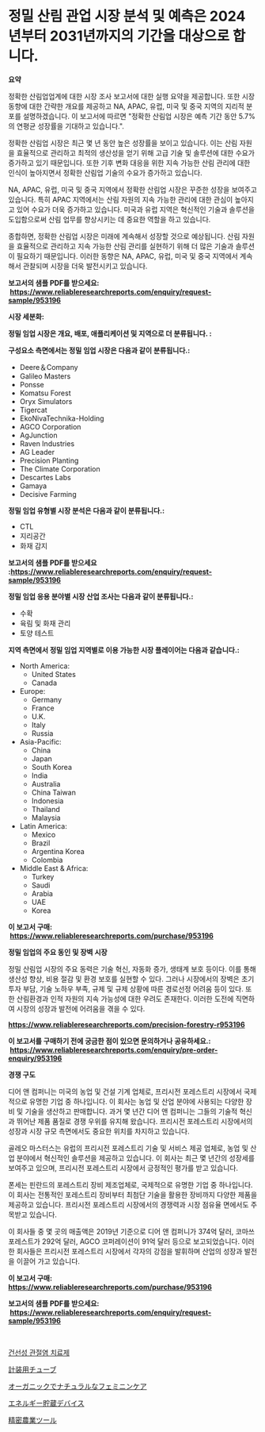 <p><h1>정밀 산림 관업 시장 분석 및 예측은 2024년부터 2031년까지의 기간을 대상으로 합니다.</h1></p><p><strong>요약</strong></p>
<p><p>정확한 산림업업계에 대한 시장 조사 보고서에 대한 실행 요약을 제공합니다. 또한 시장 동향에 대한 간략한 개요를 제공하고 NA, APAC, 유럽, 미국 및 중국 지역의 지리적 분포를 설명하겠습니다. 이 보고서에 따르면 "정확한 산림업 시장은 예측 기간 동안 5.7%의 연평균 성장률을 기대하고 있습니다.".</p><p>정확한 산림업 시장은 최근 몇 년 동안 높은 성장률을 보이고 있습니다. 이는 산림 자원을 효율적으로 관리하고 최적의 생산성을 얻기 위해 고급 기술 및 솔루션에 대한 수요가 증가하고 있기 때문입니다. 또한 기후 변화 대응을 위한 지속 가능한 산림 관리에 대한 인식이 높아지면서 정확한 산림업 기술의 수요가 증가하고 있습니다.</p><p>NA, APAC, 유럽, 미국 및 중국 지역에서 정확한 산림업 시장은 꾸준한 성장을 보여주고 있습니다. 특히 APAC 지역에서는 산림 자원의 지속 가능한 관리에 대한 관심이 높아지고 있어 수요가 더욱 증가하고 있습니다. 미국과 유럽 지역은 혁신적인 기술과 솔루션을 도입함으로써 산림 업무를 향상시키는 데 중요한 역할을 하고 있습니다. </p><p>종합하면, 정확한 산림업 시장은 미래에 계속해서 성장할 것으로 예상됩니다. 산림 자원을 효율적으로 관리하고 지속 가능한 산림 관리를 실현하기 위해 더 많은 기술과 솔루션이 필요하기 때문입니다. 이러한 동향은 NA, APAC, 유럽, 미국 및 중국 지역에서 계속해서 관찰되며 시장을 더욱 발전시키고 있습니다.</p></p>
<p><strong>보고서의 샘플 PDF를 받으세요: &nbsp;<a href="https://www.reliableresearchreports.com/enquiry/request-sample/953196">https://www.reliableresearchreports.com/enquiry/request-sample/953196</a></strong></p>
<p><strong>시장 세분화:</strong></p>
<p><strong> 정밀 임업 시장은 개요, 배포, 애플리케이션 및 지역으로 더 분류됩니다. :</strong></p>
<p><strong>구성요소 측면에서는 정밀 임업 시장은 다음과 같이 분류됩니다.:</strong></p>
<p><ul><li>Deere＆Company</li><li>Galileo Masters</li><li>Ponsse</li><li>Komatsu Forest</li><li>Oryx Simulators</li><li>Tigercat</li><li>EkoNivaTechnika-Holding</li><li>AGCO Corporation</li><li>AgJunction</li><li>Raven Industries</li><li>AG Leader</li><li>Precision Planting</li><li>The Climate Corporation</li><li>Descartes Labs</li><li>Gamaya</li><li>Decisive Farming</li></ul></p>
<p><strong> 정밀 임업 유형별 시장 분석은 다음과 같이 분류됩니다.:</strong></p>
<p><ul><li>CTL</li><li>지리공간</li><li>화재 감지</li></ul></p>
<p><strong>보고서의 샘플 PDF를 받으세요 :<a href="https://www.reliableresearchreports.com/enquiry/request-sample/953196">https://www.reliableresearchreports.com/enquiry/request-sample/953196</a></strong></p>
<p><strong> 정밀 임업 응용 분야별 시장 산업 조사는 다음과 같이 분류됩니다.:</strong></p>
<p><ul><li>수확</li><li>육림 및 화재 관리</li><li>토양 테스트</li></ul></p>
<p><strong>지역 측면에서 정밀 임업 지역별로 이용 가능한 시장 플레이어는 다음과 같습니다.:</strong></p>
<p><ul>
    <li>
        North America:
        <ul>
            <li>United States</li>
            <li>Canada</li>
        </ul>
    </li>
    <li>
        Europe:
        <ul>
            <li>Germany</li>
            <li>France</li>
            <li>U.K.</li>
            <li>Italy</li>
            <li>Russia</li>
        </ul>
    </li>
    <li>
        Asia-Pacific:
        <ul>
            <li>China</li>
            <li>Japan</li>
            <li>South Korea</li>
            <li>India</li>
            <li>Australia</li>
            <li>China Taiwan</li>
            <li>Indonesia</li>
            <li>Thailand</li>
            <li>Malaysia</li>
        </ul>
    </li>
    <li>
        Latin America:
        <ul>
            <li>Mexico</li>
            <li>Brazil</li>
            <li>Argentina Korea</li>
            <li>Colombia</li>
        </ul>
    </li>
    <li>
        Middle East & Africa:
        <ul>
            <li>Turkey</li>
            <li>Saudi</li>
            <li>Arabia</li>
            <li>UAE</li>
            <li>Korea</li>
        </ul>
    </li>
    </ul></p>
<p><strong>이 보고서 구매: &nbsp;<a href="https://www.reliableresearchreports.com/purchase/953196">https://www.reliableresearchreports.com/purchase/953196</a></strong></p>
<p><strong>정밀 임업의 주요 동인 및 장벽 시장</strong></p>
<p><p>정밀 산림업 시장의 주요 동력은 기술 혁신, 자동화 증가, 생태계 보호 등이다. 이를 통해 생산성 향상, 비용 절감 및 환경 보호를 실현할 수 있다. 그러나 시장에서의 장벽은 초기 투자 부담, 기술 노하우 부족, 규제 및 규제 상황에 따른 경로선정 어려움 등이 있다. 또한 산림환경과 인적 자원의 지속 가능성에 대한 우려도 존재한다. 이러한 도전에 직면하여 시장의 성장과 발전에 어려움을 겪을 수 있다.</p></p>
<p><strong><a href="https://www.reliableresearchreports.com/precision-forestry-r953196">https://www.reliableresearchreports.com/precision-forestry-r953196</a></strong></p>
<p><strong>이 보고서를 구매하기 전에 궁금한 점이 있으면 문의하거나 공유하세요.: &nbsp;<a href="https://www.reliableresearchreports.com/enquiry/pre-order-enquiry/953196">https://www.reliableresearchreports.com/enquiry/pre-order-enquiry/953196</a></strong></p>
<p><strong>경쟁 구도</strong></p>
<p><p>디어 앤 컴퍼니는 미국의 농업 및 건설 기계 업체로, 프리시전 포레스트리 시장에서 국제적으로 유명한 기업 중 하나입니다. 이 회사는 농업 및 산업 분야에 사용되는 다양한 장비 및 기술을 생산하고 판매합니다. 과거 몇 년간 디어 앤 컴퍼니는 그들의 기술적 혁신과 뛰어난 제품 품질로 경쟁 우위를 유지해 왔습니다. 프리시전 포레스트리 시장에서의 성장과 시장 규모 측면에서도 중요한 위치를 차지하고 있습니다.</p><p>골레오 마스터스는 유럽의 프리시전 포레스트리 기술 및 서비스 제공 업체로, 농업 및 산업 분야에서 혁신적인 솔루션을 제공하고 있습니다. 이 회사는 최근 몇 년간의 성장세를 보여주고 있으며, 프리시전 포레스트리 시장에서 긍정적인 평가를 받고 있습니다.</p><p>폰세는 핀란드의 포레스트리 장비 제조업체로, 국제적으로 유명한 기업 중 하나입니다. 이 회사는 전통적인 포레스트리 장비부터 최첨단 기술을 활용한 장비까지 다양한 제품을 제공하고 있습니다. 프리시전 포레스트리 시장에서의 경쟁력과 시장 점유율 면에서도 주목받고 있습니다.</p><p>이 회사들 중 몇 곳의 매출액은 2019년 기준으로 디어 앤 컴퍼니가 374억 달러, 코마쓰 포레스트가 292억 달러, AGCO 코퍼레이션이 91억 달러 등으로 보고되었습니다. 이러한 회사들은 프리시전 포레스트리 시장에서 각자의 강점을 발휘하며 산업의 성장과 발전을 이끌어 가고 있습니다.</p></p>
<p><strong>이 보고서 구매: &nbsp; <a href="https://www.reliableresearchreports.com/purchase/953196">https://www.reliableresearchreports.com/purchase/953196</a></strong></p>
<p><strong>보고서의 샘플 PDF를 받으세요: &nbsp;<a href="https://www.reliableresearchreports.com/enquiry/request-sample/953196">https://www.reliableresearchreports.com/enquiry/request-sample/953196</a></strong><strong></strong></p>
<p>&nbsp;</p>
<p><p><a href="https://medium.com/@ukaszduda1/2014-2031%EB%85%84-%EA%B8%B0%EA%B0%84%EC%9D%84-%EC%9C%84%ED%95%9C-%ED%94%BC%EB%B6%80-%ED%99%98%EC%9E%90-%EA%B4%80%EC%A0%88%EC%97%BC-%EC%B9%98%EB%A3%8C%EC%A0%9C-%EC%8B%9C%EC%9E%A5-%EB%8F%99%ED%96%A5-%EB%B0%8F-%EC%8B%9C%EC%9E%A5-%EB%B6%84%EC%84%9D-a0ebc3248204">건선성 관절염 치료제</a></p><p><a href="https://medium.com/@jimmieraun892023/%E8%A8%88%E5%99%A8%E3%83%81%E3%83%A5%E3%83%BC%E3%83%96%E5%B8%82%E5%A0%B4%E8%A6%8F%E6%A8%A1-cagr-%E3%83%88%E3%83%AC%E3%83%B3%E3%83%892024-2030-94b9030c9a1e">計装用チューブ</a></p><p><a href="https://medium.com/@amarart56456/%E6%9C%89%E6%A9%9F-%E5%A4%A9%E7%84%B6%E3%81%AE%E5%A5%B3%E6%80%A7%E7%94%A8%E5%93%81%E5%B8%82%E5%A0%B4%E3%83%AC%E3%83%9D%E3%83%BC%E3%83%88%E3%81%AF-%E3%81%93%E3%81%AE%E5%B8%82%E5%A0%B4%E3%81%AE%E6%9C%80%E6%96%B0%E3%83%88%E3%83%AC%E3%83%B3%E3%83%89%E3%81%A8%E6%88%90%E9%95%B7%E6%A9%9F%E4%BC%9A%E3%82%92%E6%98%8E%E3%82%89%E3%81%8B%E3%81%AB%E3%81%97%E3%81%A6%E3%81%84%E3%81%BE%E3%81%99-6c684fdc6e6a">オーガニックでナチュラルなフェミニンケア</a></p><p><a href="https://github.com/RodHoppe07/Market-Research-Report-List-1/blob/main/588205721361.md">エネルギー貯蔵デバイス</a></p><p><a href="https://github.com/laurenreichert/Market-Research-Report-List-1/blob/main/200994521360.md">精密農業ツール</a></p></p>